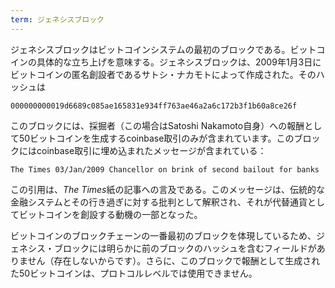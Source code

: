 ```yaml
---
term: ジェネシスブロック
---
```

ジェネシスブロックはビットコインシステムの最初のブロックである。ビットコインの具体的な立ち上げを意味する。ジェネシスブロックは、2009年1月3日にビットコインの匿名創設者であるサトシ・ナカモトによって作成された。そのハッシュは

```text
000000000019d6689c085ae165831e934ff763ae46a2a6c172b3f1b60a8ce26f
```

このブロックには、採掘者（この場合はSatoshi Nakamoto自身）への報酬として50ビットコインを生成するcoinbase取引のみが含まれています。このブロックにはcoinbase取引に埋め込まれたメッセージが含まれている：

```text
The Times 03/Jan/2009 Chancellor on brink of second bailout for banks
```

この引用は、*The Times*紙の記事への言及である。このメッセージは、伝統的な金融システムとその行き過ぎに対する批判として解釈され、それが代替通貨としてビットコインを創設する動機の一部となった。

ビットコインのブロックチェーンの一番最初のブロックを体現しているため、ジェネシス・ブロックには明らかに前のブロックのハッシュを含むフィールドがありません（存在しないからです）。さらに、このブロックで報酬として生成された50ビットコインは、プロトコルレベルでは使用できません。